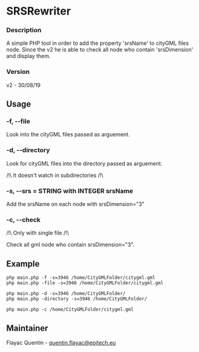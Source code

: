 # SRSRewriter

### Description
A simple PHP tool in order to add the property 'srsName' to cityGML
files node. Since the v2 he is able to check all node who contain
'srsDimension' and display them.
### Version
v2 - 30/08/19


## Usage

### -f, --file
Look into the cityGML files passed as arguement.
### -d, --directory
Look for cityGML files into the directory passed as arguement.

/!\ It doesn't watch in subdirectories /!\
### -s, --srs = STRING with INTEGER srsName
Add the srsName on each node with srsDimension="3"
### -c, --check
/!\ Only with single file /!\

Check all gml node who contain srsDimension="3".

## Example
```
php main.php -f -s=3946 /home/CityGMLFolder/citygml.gml
php main.php -file -s=3946 /home/CityGMLFolder/citygml.gml

php main.php -d -s=3946 /home/CityGMLFolder/
php main.php -directory -s=3946 /home/CityGMLFolder/

php main.php -c /home/CityGMLFolder/citygml.gml
```

## Maintainer
Flayac Quentin - quentin.flayac@epitech.eu
